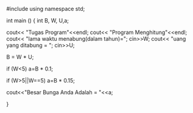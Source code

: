 #include <iostream>
using namespace std;

int main ()
{
 int B, W, U,a;
 
 cout<< "Tugas Program"<<endl;
 cout<< "Program Menghitung"<<endl;
 cout<< "lama waktu menabung(dalam tahun)=";
 cin>>W;
 cout<< "uang yang ditabung = "; cin>>U;
 
 B = W * U;
 
 if (W<5)
 a=B * 0.1;
 
 if (W>5||W==5)
 a=B * 0.15;
 
 
 cout<<"Besar Bunga Anda Adalah = "<<a;
 
 }
